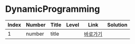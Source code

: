 # DynamicProgramming

| Index | Number | Title | Level | Link                 | Solution |
| ----- | ------ | ----- | ----- | -------------------- | -------- |
| 1     | number | title |       | [바로가기](https://) |          |
